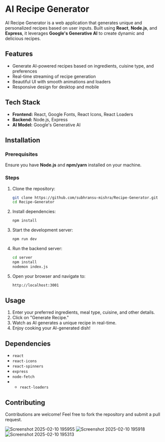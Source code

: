 
# AI Recipe Generator

AI Recipe Generator is a web application that generates unique and personalized recipes based on user inputs. Built using **React**, **Node.js**, and **Express**, it leverages **Google's Generative AI** to create dynamic and delicious recipes.

## Features
- Generate AI-powered recipes based on ingredients, cuisine type, and preferences
- Real-time streaming of recipe generation
- Beautiful UI with smooth animations and loaders
- Responsive design for desktop and mobile

## Tech Stack
- **Frontend:** React, Google Fonts, React Icons, React Loaders
- **Backend:** Node.js, Express
- **AI Model:** Google's Generative AI

## Installation

### Prerequisites
Ensure you have **Node.js** and **npm/yarn** installed on your machine.

### Steps
1. Clone the repository:
   ```sh
   git clone https://github.com/subhransu-mishra/Recipe-Generator.git
   cd Recipe-Generator
   ```

2. Install dependencies:
   ```sh
   npm install
   ```

3. Start the development server:
   ```sh
   npm run dev
   ```

4. Run the backend server:
   ```sh
   cd server
   npm install
   nodemon index.js
   ```

5. Open your browser and navigate to:
   ```sh
   http://localhost:3001
   ```

## Usage
1. Enter your preferred ingredients, meal type, cuisine, and other details.
2. Click on "Generate Recipe."
3. Watch as AI generates a unique recipe in real-time.
4. Enjoy cooking your AI-generated dish!

## Dependencies
- `react`
- `react-icons`
- `react-spinners`
- `express`
- `node-fetch`
- - `react-loaders`

## Contributing
Contributions are welcome! Feel free to fork the repository and submit a pull request.

![Screenshot 2025-02-10 195955](https://github.com/user-attachments/assets/49f52089-31f9-478e-b399-6783fbf909aa)
![Screenshot 2025-02-10 195918](https://github.com/user-attachments/assets/d0c592da-7101-44d1-b274-6d75aba12e81)
![Screenshot 2025-02-10 195313](https://github.com/user-attachments/assets/936ac642-350d-4fc5-8680-428724b87e88)

